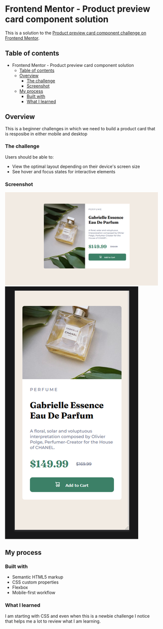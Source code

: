# Frontend Mentor - Product preview card component solution

This is a solution to the [Product preview card component challenge on Frontend Mentor](https://www.frontendmentor.io/challenges/product-preview-card-component-GO7UmttRfa).

## Table of contents

- Frontend Mentor - Product preview card component solution
  - [Table of contents](#table-of-contents)
  - [Overview](#overview)
    - [The challenge](#the-challenge)
    - [Screenshot](#screenshot)
  - [My process](#my-process)
    - [Built with](#built-with)
    - [What I learned](#what-i-learned)

## Overview

This is a beginner challenges in which we need to build a product card that is resposibe in either mobile and desktop

### The challenge

Users should be able to:

- View the optimal layout depending on their device's screen size
- See hover and focus states for interactive elements

### Screenshot

![Desktop preview](./images/desktop-preview.png)
![Mobile preview](./images/mobile-preview.png)

## My process

### Built with

- Semantic HTML5 markup
- CSS custom properties
- Flexbox
- Mobile-first workflow

### What I learned

I am starting with CSS and even when this is a newbie challenge I notice that helps me a lot to review what I am learning.
